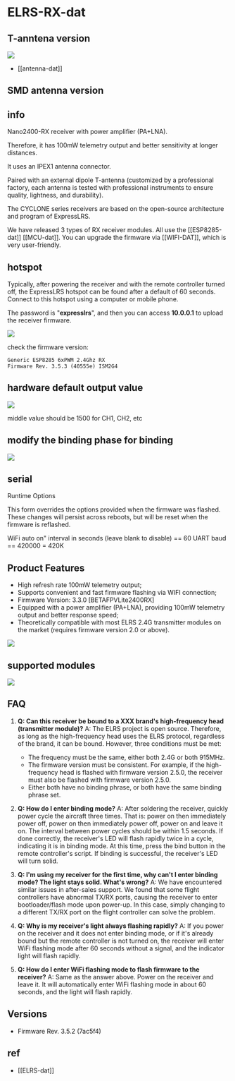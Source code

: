 
# ELRS-RX-dat


## T-anntena version 

![](2025-04-25-16-52-56.png)


- [[antenna-dat]]

## SMD antenna version 

## info 

Nano2400-RX receiver with power amplifier (PA+LNA).

Therefore, it has 100mW telemetry output and better sensitivity at longer distances.

It uses an IPEX1 antenna connector.

Paired with an external dipole T-antenna (customized by a professional factory, each antenna is tested with professional instruments to ensure quality, lightness, and durability).

The CYCLONE series receivers are based on the open-source architecture and program of ExpressLRS.

We have released 3 types of RX receiver modules. All use the [[ESP8285-dat]] [[MCU-dat]]. You can upgrade the firmware via [[WIFI-DAT]], which is very user-friendly.

## hotspot 

Typically, after powering the receiver and with the remote controller turned off, the ExpressLRS hotspot can be found after a default of 60 seconds. Connect to this hotspot using a computer or mobile phone.

The password is "**expresslrs**", and then you can access **10.0.0.1** to upload the receiver firmware.

![](2025-05-08-18-22-08.png)

check the firmware version: 

    Generic ESP8285 6xPWM 2.4Ghz RX
    Firmware Rev. 3.5.3 (40555e) ISM2G4


## hardware default output value 

![](2025-07-15-13-24-08.png)

middle value should be 1500 for CH1, CH2, etc 

## modify the binding phase for binding 

![](2025-07-15-13-24-57.png)



## serial 

Runtime Options

This form overrides the options provided when the firmware was flashed. These changes will persist across reboots, but will be reset when the firmware is reflashed.

WiFi auto on" interval in seconds (leave blank to disable) == 60
UART baud == 420000 = 420K


## Product Features

-   High refresh rate 100mW telemetry output;
-   Supports convenient and fast firmware flashing via WIFI connection;
-   Firmware Version: 3.3.0 [BETAFPVLite2400RX]
-   Equipped with a power amplifier (PA+LNA), providing 100mW telemetry output and better response speed;
-   Theoretically compatible with most ELRS 2.4G transmitter modules on the market (requires firmware version 2.0 or above).

![](2025-04-25-16-55-05.png)



## supported modules 

![](2025-05-16-12-57-47.png)
## FAQ

1.  **Q: Can this receiver be bound to a XXX brand's high-frequency head (transmitter module)?**
    A: The ELRS project is open source. Therefore, as long as the high-frequency head uses the ELRS protocol, regardless of the brand, it can be bound. However, three conditions must be met:
    *   The frequency must be the same, either both 2.4G or both 915MHz.
    *   The firmware version must be consistent. For example, if the high-frequency head is flashed with firmware version 2.5.0, the receiver must also be flashed with firmware version 2.5.0.
    *   Either both have no binding phrase, or both have the same binding phrase set.

2.  **Q: How do I enter binding mode?**
    A: After soldering the receiver, quickly power cycle the aircraft three times. That is: power on then immediately power off, power on then immediately power off, power on and leave it on. The interval between power cycles should be within 1.5 seconds. If done correctly, the receiver's LED will flash rapidly twice in a cycle, indicating it is in binding mode. At this time, press the bind button in the remote controller's script. If binding is successful, the receiver's LED will turn solid.

3.  **Q: I'm using my receiver for the first time, why can't I enter binding mode? The light stays solid. What's wrong?**
    A: We have encountered similar issues in after-sales support. We found that some flight controllers have abnormal TX/RX ports, causing the receiver to enter bootloader/flash mode upon power-up. In this case, simply changing to a different TX/RX port on the flight controller can solve the problem.

4.  **Q: Why is my receiver's light always flashing rapidly?**
    A: If you power on the receiver and it does not enter binding mode, or if it's already bound but the remote controller is not turned on, the receiver will enter WiFi flashing mode after 60 seconds without a signal, and the indicator light will flash rapidly.

5.  **Q: How do I enter WiFi flashing mode to flash firmware to the receiver?**
    A: Same as the answer above. Power on the receiver and leave it. It will automatically enter WiFi flashing mode in about 60 seconds, and the light will flash rapidly.


## Versions 

- Firmware Rev. 3.5.2 (7ac5f4)



## ref 

- [[ELRS-dat]]